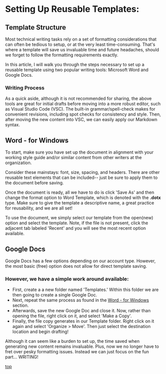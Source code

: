 # Setting Up Reusable Templates:

## Template Structure
Most technical writing tasks rely on a set of formatting considerations that can often be tedious to setup, or at the very least time-consuming. That's where a template will save us invaluable time and future headaches, should we forget to follow the formatting requirements exactly. 

In this article, I will walk you through the steps necessary to set up a reusable template using two popular writing tools: Microsoft Word and Google Docs. 

### Writing Process
As a quick aside, although it is not recommended for sharing, the above tools are great for initial drafts before moving into a more robust editor, such as Visual Studio Code (VSC). The built-in grammar/spell-check makes for convenient revisions, including spot checks for consistency and style. Then, after moving the new content into VSC, we can easily apply our Markdown syntax. 

## Word - for Windows
To start, make sure you have set up the document in alignment with your working style guide and/or similar content from other writers at the organization. 

Consider these mainstays: font, size, spacing, and headers. There are other reusable text elements that can be included-- just be sure to apply them to the document before saving.

Once the document is ready, all we have to do is click 'Save As' and then change the format option to Word Template, which is denoted with the **.dotx** type. Make sure to give the template a descriptive name, a great practice for reusability, and we are all set! 

To use the document, we simply select our template from the open(new) option and select the template. Note, if the file is not present, click the adjacent tab labeled 'Recent' and you will see the most recent option available. 

## Google Docs
Google Docs has a few options depending on our account type. However, the most basic (free) option does not allow for direct template saving. 

### However, we have a simple work around available: 
- First, create a a new folder named 'Templates.' Within this folder we are then going to create a single Google Doc.  
- Next, repeat the same process as found in the [Word - for Windows](#word---for-windows) section. 
- Afterwards, save the new Google Doc and close it. Now, rather than opening the file, right click on it, and select 'Make a Copy'.
- Finally, the file copy generates in our Template folder. Right click on it again and select 'Organize > Move'. Then just select the destination location and begin drafting!


Although it can seem like a burden to set up, the time saved when generating new content remains invaluable. Plus, now we no longer have to fret over pesky formatting issues. Instead we can just focus on the fun part... WRITING!

[top](#setting-up-reusable-templates)